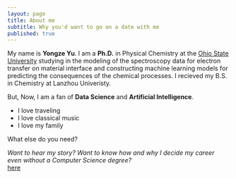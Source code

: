 ```yaml
---
layout: page
title: About me
subtitle: Why you'd want to go on a date with me
published: true
---
```



 My name is **Yongze Yu**. I am a **Ph.D.** in Physical Chemistry at the [Ohio State University](https://www.osu.edu/) studying in the modeling of the spectroscopy data for electron transfer on material interface and constructing machine learning models for predicting the consequences of the chemical processes. I recieved my B.S. in Chemistry at Lanzhou Univeristy.

 But, Now, I am a fan of **Data Science** and **Artificial Intelligence**. 
    
- I love traveling
- I love classical music
- I love my family

What else do you need?

 _Want to hear my story? Want to know how and why I decide my career even without a Computer Science degree?_  
  [here](http://yuyongze.me/blog/here-what-i-am-coming-from/)



